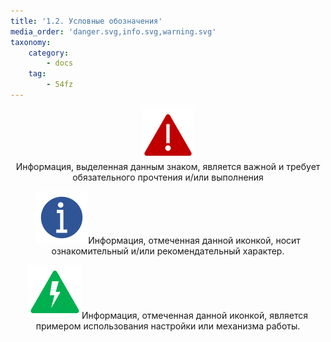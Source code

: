 ```yaml
---
title: '1.2. Условные обозначения'
media_order: 'danger.svg,info.svg,warning.svg'
taxonomy:
    category:
        - docs
    tag:
        - 54fz
---
```


<div class="notices red">
<p style="text-align: center;"><img style="display: block; margin-left: auto; margin-right: auto;" src="warning.svg" alt="warning" />Информация, выделенная данным знаком, является важной и требует обязательного прочтения и/или выполнения</p>
</div>
<div class="notices blue">
<p style="text-align: center;"><img src="info.svg" alt="info" />Информация, отмеченная данной иконкой, носит ознакомительный и/или рекомендательный характер.</p>
</div>
<div class="notices green">
<p style="text-align: center;"><img src="danger.svg" alt="danger" />Информация, отмеченная данной иконкой, является примером использования настройки или механизма работы.</p>
</div>